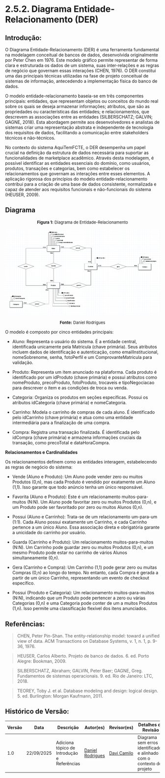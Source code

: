 # 2.5.2. Diagrama Entidade-Relacionamento (DER)

## Introdução:

O Diagrama Entidade-Relacionamento (DER) é uma ferramenta fundamental na modelagem conceitual de bancos de dados, desenvolvida originalmente por Peter Chen em 1976. Este modelo gráfico permite representar de forma clara e estruturada os dados de um sistema, suas inter-relações e as regras de negócio que governam essas interações (CHEN, 1976). O DER constitui uma das principais técnicas utilizadas na fase de projeto conceitual de sistemas de informação, antecedendo a implementação física do banco de dados.

O modelo entidade-relacionamento baseia-se em três componentes principais: entidades, que representam objetos ou conceitos do mundo real sobre os quais se deseja armazenar informações; atributos, que são as propriedades ou características das entidades; e relacionamentos, que descrevem as associações entre as entidades (SILBERSCHATZ; GALVIN; GAGNE, 2018). Esta abordagem permite aos desenvolvedores e analistas de sistemas criar uma representação abstrata e independente de tecnologia dos requisitos de dados, facilitando a comunicação entre stakeholders técnicos e não-técnicos.

No contexto do sistema AquiTemFCTE, o DER desempenha um papel crucial na definição da estrutura de dados necessária para suportar as funcionalidades de marketplace acadêmico. Através desta modelagem, é possível identificar as entidades essenciais do domínio, como usuários, produtos, transações e categorias, bem como estabelecer os relacionamentos que governam as interações entre esses elementos. A aplicação rigorosa dos princípios do modelo entidade-relacionamento contribui para a criação de uma base de dados consistente, normalizada e capaz de atender aos requisitos funcionais e não-funcionais do sistema (HEUSER, 2009).

## Diagrama

<font size="2"><p style="text-align: center"><b>Figura 1:</b> Diagrama de Entidade-Relacionamento</p></font>
![diagrama-de-classes](/../Assets/DER.png)

<font size="2"><p style="text-align: center"><b>Fonte:</b> Daniel Rodrigues </p></font>

O modelo é composto por cinco entidades principais:

- Aluno: Representa o usuário do sistema. É a entidade central, identificada unicamente pela Matricula (chave primária). Seus atributos incluem dados de identificação e autenticação, como emailInstitucional, nomeSobrenome, senha, fotoPerfil e um ComprovanteMatricula para validação.

- Produto: Representa um item anunciado na plataforma. Cada produto é identificado por um idProduto (chave primária) e possui atributos como nomeProduto, precoProduto, fotoProduto, trocaveis e tipoNegociacao para descrever o item e as condições de troca ou venda.

- Categoria: Organiza os produtos em seções específicas. Possui os atributos idCategoria (chave primária) e nomeCategoria.

- Carrinho: Modela o carrinho de compras de cada aluno. É identificado pelo idCarrinho (chave primária) e atua como uma entidade intermediária para a finalização de uma compra.

- Compra: Registra uma transação finalizada. É identificada pelo idCompra (chave primária) e armazena informações cruciais da transação, como precoTotal e dataHoraCompra.

**Relacionamentos e Cardinalidades**

Os relacionamentos definem como as entidades interagem, estabelecendo as regras de negócio do sistema:

- Vende (Aluno e Produto): Um Aluno pode vender zero ou muitos Produtos (0,n), mas cada Produto é vendido por exatamente um Aluno (1,1). Isso garante que todo anúncio tenha um único responsável.

- Favorita (Aluno e Produto): Este é um relacionamento muitos-para-muitos (N:N). Um Aluno pode favoritar zero ou muitos Produtos (0,n), e um Produto pode ser favoritado por zero ou muitos Alunos (0,n).

- Possui (Aluno e Carrinho): Trata-se de um relacionamento um-para-um (1:1). Cada Aluno possui exatamente um Carrinho, e cada Carrinho pertence a um único Aluno. Essa associação direta e obrigatória garante a unicidade do carrinho por usuário.

- Guarda (Carrinho e Produto): Um relacionamento muitos-para-muitos (N:N). Um Carrinho pode guardar zero ou muitos Produtos (0,n), e um mesmo Produto pode estar no carrinho de vários Alunos simultaneamente (0,n).

- Gera (Carrinho e Compra): Um Carrinho (1,1) pode gerar zero ou muitas Compras (0,n) ao longo do tempo. No entanto, cada Compra é gerada a partir de um único Carrinho, representando um evento de checkout específico.

- Possui (Produto e Categoria): Um relacionamento muitos-para-muitos (N:N), indicando que um Produto pode pertencer a zero ou várias Categorias (0,n) e uma Categoria pode conter de um a muitos Produtos (1,n). Isso permite uma classificação flexível dos itens anunciados.

## Referências:

> CHEN, Peter Pin-Shan. The entity-relationship model: toward a unified view of data. ACM Transactions on Database Systems, v. 1, n. 1, p. 9-36, 1976.

> HEUSER, Carlos Alberto. Projeto de banco de dados. 6. ed. Porto Alegre: Bookman, 2009.

> SILBERSCHATZ, Abraham; GALVIN, Peter Baer; GAGNE, Greg. Fundamentos de sistemas operacionais. 9. ed. Rio de Janeiro: LTC, 2018.

> TEOREY, Toby J. et al. Database modeling and design: logical design. 5. ed. Burlington: Morgan Kaufmann, 2011.

## Histórico de Versão:

| Versão | Data | Descrição | Autor(es) | Revisor(es) | Detalhes da Revisão |
| ------ | ---- | --------- | --------- | ----------- | ------------------- |
| 1.0    | 22/09/2025 | Adiciona tópico de Introdução e Referências | [Daniel Rodrigues](https://github.com/DanielRogs) | [Davi Camilo](https://github.com/igorJustino) | Diagrama sem erros identificados e alinhado com o contexto do projeto |
